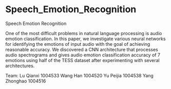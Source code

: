 # Speech_Emotion_Recognition
Speech Emotion Recognition

One of the most difficult problems in natural language processing is audio emotion classification. In this paper, we investigate various neural networks for identifying the emotions of input audio with the goal of achieving reasonable accuracy. We discovered a CNN architecture that processes audio spectrograms and gives audio emotion classification accuracy of 7 emotions using half of the TESS dataset after experimenting with several architectures.

Team:
Lu Qianxi 1004533
Wang Han 1004520
Yu Peijia 1004538
Yang Zhonghao 1004516
